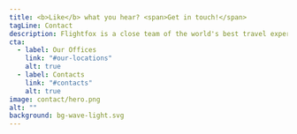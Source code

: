 ```yaml
---
title: <b>Like</b> what you hear? <span>Get in touch!</span>
tagLine: Contact
description: Flightfox is a close team of the world's best travel experts. We live, work and travel all over the world while providing a valuable service to our customers.
cta:
  - label: Our Offices
    link: "#our-locations"
    alt: true
  - label: Contacts
    link: "#contacts"
    alt: true
image: contact/hero.png
alt: ""
background: bg-wave-light.svg
---
```

